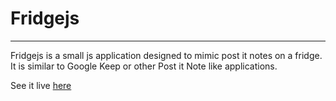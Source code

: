 # Fridgejs
---

Fridgejs is a small js application designed to mimic post it notes on a fridge. It is similar to Google Keep or other Post it Note like applications.

See it live [here](http://joshghent.github.io/fridgejs/)